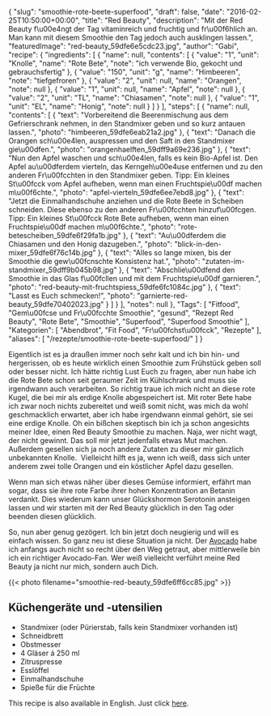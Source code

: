 {
    "slug": "smoothie-rote-beete-superfood",
    "draft": false,
    "date": "2016-02-25T10:50:00+00:00",
    "title": "Red Beauty",
    "description": "Mit der Red Beauty f\u00e4ngt der Tag vitaminreich und fruchtig und fr\u00f6hlich an. Man kann mit diesem Smoothie den Tag jedoch auch ausklingen lassen.",
    "featuredImage": "red-beauty_59dfe6e5cdc23.jpg",
    "author": "Gabi",
    "recipe": {
        "ingredients": [
            {
                "name": null,
                "contents": [
                    {
                        "value": "1",
                        "unit": "Knolle",
                        "name": "Rote Bete",
                        "note": "ich verwende Bio, gekocht und gebrauchsfertig"
                    },
                    {
                        "value": "150",
                        "unit": "g",
                        "name": "Himbeeren",
                        "note": "tiefgefroren"
                    },
                    {
                        "value": "2",
                        "unit": null,
                        "name": "Orangen",
                        "note": null
                    },
                    {
                        "value": "1",
                        "unit": null,
                        "name": "Apfel",
                        "note": null
                    },
                    {
                        "value": "2",
                        "unit": "TL",
                        "name": "Chiasamen",
                        "note": null
                    },
                    {
                        "value": "1",
                        "unit": "EL",
                        "name": "Honig",
                        "note": null
                    }
                ]
            }
        ],
        "steps": [
            {
                "name": null,
                "contents": [
                    {
                        "text": "Vorbereitend die Beerenmischung  aus dem Gefrierschrank nehmen, in den Standmixer geben und so kurz antauen lassen.",
                        "photo": "himbeeren_59dfe6eab21a2.jpg"
                    },
                    {
                        "text": "Danach die Orangen sch\u00e4len, auspressen und den Saft in den Standmixer gie\u00dfen.",
                        "photo": "orangenhaelften_59dff9a69e236.jpg"
                    },
                    {
                        "text": "Nun den Apfel waschen und sch\u00e4len, falls es kein Bio-Apfel ist. Den Apfel au\u00dferdem vierteln, das Kerngeh\u00e4use entfernen und zu den anderen Fr\u00fcchten in den Standmixer geben. Tipp: Ein kleines St\u00fcck vom Apfel aufheben, wenn man einen Fruchtspie\u00df machen m\u00f6chte.",
                        "photo": "apfel-vierteln_59dfe6ee7ebd8.jpg"
                    },
                    {
                        "text": "Jetzt die Einmalhandschuhe anziehen und die Rote Beete in Scheiben schneiden. Diese ebenso zu den anderen Fr\u00fcchten hinzuf\u00fcgen. Tipp: Ein kleines St\u00fcck Rote Bete aufheben, wenn man einen Fruchtspie\u00df machen m\u00f6chte.",
                        "photo": "rote-betescheiben_59dfe6f29fa1b.jpg"
                    },
                    {
                        "text": "Au\u00dferdem die Chiasamen und den Honig dazugeben.",
                        "photo": "blick-in-den-mixer_59dfe6f76c14b.jpg"
                    },
                    {
                        "text": "Alles so lange mixen, bis der Smoothie die gew\u00fcnschte Konsistenz hat.",
                        "photo": "zutaten-im-standmixer_59dff9b045b98.jpg"
                    },
                    {
                        "text": "Abschlie\u00dfend den Smoothie in das Glas f\u00fcllen und mit dem Fruchtspie\u00df garnieren.",
                        "photo": "red-beauty-mit-fruchtspiess_59dfe6fc1084c.jpg"
                    },
                    {
                        "text": "Lasst es Euch schmecken!",
                        "photo": "garnierte-red-beauty_59dfe70402023.jpg"
                    }
                ]
            }
        ],
        "notes": null
    },
    "Tags": [
        "Fitfood",
        "Gem\u00fcse und Fr\u00fcchte Smoothie",
        "gesund",
        "Rezept Red Beauty",
        "Rote Bete",
        "Smoothie",
        "Superfood",
        "Superfood Smoothie"
    ],
    "Kategorien": [
        "Abendbrot",
        "Fit Food",
        "Fr\u00fchst\u00fcck",
        "Rezepte"
    ],
    "aliases": [
        "\/rezepte\/smoothie-rote-beete-superfood\/"
    ]
}

Eigentlich ist es ja draußen immer noch sehr kalt und ich bin hin- und hergerissen, ob es heute wirklich einen Smoothie zum Frühstück geben soll oder besser nicht. Ich hätte richtig Lust Euch zu fragen, aber nun habe ich die Rote Bete schon seit geraumer Zeit im Kühlschrank und muss sie irgendwann auch verarbeiten. So richtig traue ich mich nicht an diese rote Kugel, die bei mir als erdige Knolle abgespeichert ist. Mit roter Bete habe ich zwar noch nichts zubereitet und weiß somit nicht, was mich da wohl geschmacklich erwartet, aber ich habe irgendwann einmal gehört, sie sei eine erdige Knolle. Oh ein bißchen skeptisch bin ich ja schon angesichts meiner Idee, einen Red Beauty Smoothie zu machen. Naja, wer nicht wagt, der nicht gewinnt. Das soll mir jetzt jedenfalls etwas Mut machen. Außerdem gesellen sich ja noch andere Zutaten zu dieser mir gänzlich unbekannten Knolle.  Vielleicht hilft es ja, wenn ich weiß, dass sich unter anderem zwei tolle Orangen und ein köstlicher Apfel dazu gesellen.

Wenn man sich etwas näher über dieses Gemüse informiert, erfährt man sogar, dass sie ihre rote Farbe ihrer hohen Konzentration an Betanin verdankt. Dies wiederum kann unser Glückshormon Serotonin ansteigen lassen und wir starten mit der Red Beauty glücklich in den Tag oder beenden diesen glücklich.

So, nun aber genug gezögert. Ich bin jetzt doch neugierig und will es einfach wissen. So ganz neu ist diese Situation ja nicht. Der [Avocado][1] habe ich anfangs auch nicht so recht über den Weg getraut, aber mittlerweile bin ich ein richtiger Avocado-Fan. Wer weiß vielleicht verführt meine Red Beauty ja nicht nur mich, sondern auch Dich.

{{< photo filename="smoothie-red-beauty_59dfe6ff6cc85.jpg" >}}

## Küchengeräte und -utensilien

 * Standmixer (oder Pürierstab, falls kein Standmixer vorhanden ist)
 * Schneidbrett
 * Obstmesser
 * 4 Gläser á 250 ml
 * Zitruspresse
 * Esslöffel
 * Einmalhandschuhe
 * Spieße für die Früchte

This recipe is also available in English. Just click [here][2].

 [1]: https://kochfokus.de/rezepte/avocado-frozen-joghurt/
 [2]: https://deliciouslygabi.com/recipe/super-healthy-red-beauty-smoothie/